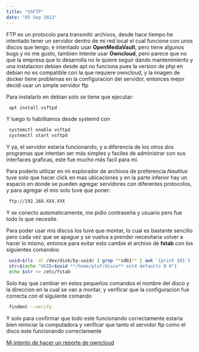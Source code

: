 ```yaml
---
title: "VSFTP"
date: "05 Sep 2023"
---
```



 FTP es un protocolo para transmitir archivos, desde hace tiempo he intentado tener un servidor dentro de mi red local el cual funcione con unos discos que tengo, e intentado usar **OpenMediaVault**, pero tiene algunos bugs y no me gusto, tambien intente usar **Owncloud**, pero parece que no
 que la empresa que lo desarrolla no le quiere seguir dando mantenimiento y una instalacion debian desde apt no funciona pues la version de php en debian no es compatible con la que requiere owncloud, y la imagen de docker tiene problemas en la configuracion del servidor, entonces mejor decidi usar
 un simple servidor ftp
   
  

 Para instalarlo en debian solo se tiene que ejecutar:

```sh
 apt install vsftpd
``` 
 
 Y luego lo habilitamos desde systemd con
 
``` sh
 systemctl enable vsftpd
 systemctl start vsftpd
``` 
 
 Y ya, el servidor estaria funcionando, y a diferencia de los otros dos programas que intentan ser más simples y faciles de administrar con sus interfaces graficas, este fue mucho más facil para mi.
   
  

 Para poderlo utilizar en mi explorador de archivos de preferencia *Nautilus* tuve solo que hacer click en mas ubicaciones y en la parte inferior hay un espacio en donde se pueden agregar servidores con diferentes protocolos, y 
 para agregar el mio solo tuve que poner:
 
```sh
 ftp://192.168.XXX.XXX
``` 
 
 Y se conecto automaticamente, me pidio contraseña y usuario pero fue todo lo que necesite.
   
  

 Para poder usar mis discos los tuve que montar, lo cual es bastante sencillo pero cada vez que se apague y se vuelva a prender necesitaria volver a hacer lo mismo, entonce para evitar esto cambie el archivo de **fstab** con los siguientes comandos:
 
```sh
 uuid=$(ls -al /dev/disk/by-uuid/ | grep **sdb1** | awk '{print $9}')
 str=$(echo "UUID=$uuid **/home/plof/disco** ext4 defaults 0 0")
 echo $str >> /etc/fstab
``` 
 
 Solo hay que cambiar en estos pequeños comandos el nombre del disco y la direccion en la cual se van a montar, y verificar que la configuracion fue correcta con el siguiente comando
 
``` sh
 findmnt --verify
``` 
 
 Y solo para confirmar que todo este funcionando correctamente estaria bien reiniciar la computadora y verificar que tanto el servidor ftp como el disco este funcionando correctamente

 [Mi intento de hacer un reporte de owncloud](/pro_img/owncloud.html)



